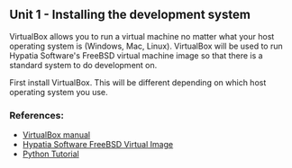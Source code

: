 Unit 1 - Installing the development system
---

VirtualBox allows you to run a virtual machine no matter what your
host operating system is (Windows, Mac, Linux).  VirtualBox
will be used to run Hypatia Software's FreeBSD virtual machine
image so that there is a standard system to do development on.

First install VirtualBox.  This will be different depending
on which host operating system you use.

### References:

* [VirtualBox manual](https://www.virtualbox.org/manual/)
* [Hypatia Software FreeBSD Virtual Image](http://hypatiasoftware.org/developer-image/)
* [Python Tutorial](https://docs.python.org/3/tutorial/)
